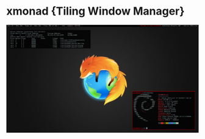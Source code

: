 # xmonad {Tiling Window Manager}

![alt text](https://github.com/zackshdw/xmonad/blob/master/Pictures/Screenshots/2022-04-11-12-26-49_1366x768_scrot.png?raw=true)

